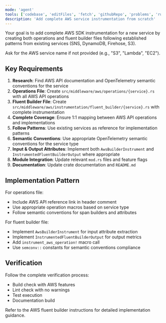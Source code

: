 ```yaml
---
mode: 'agent'
tools: ['codebase', 'editFiles', 'fetch', 'githubRepo', 'problems', 'runCommands', 'runTasks', 'search', 'usages']
description: 'Add complete AWS service instrumentation from scratch'
---
```


Your goal is to add complete AWS SDK instrumentation for a new service by creating both operations and fluent builder files following established patterns from existing services (SNS, DynamoDB, Firehose, S3).

Ask for the AWS service name if not provided (e.g., "S3", "Lambda", "EC2").

## Key Requirements

1. **Research**: Find AWS API documentation and OpenTelemetry semantic conventions for the service
2. **Operations File**: Create `src/middleware/aws/operations/{service}.rs` with all AWS API operations
3. **Fluent Builder File**: Create `src/middleware/aws/instrumentation/fluent_builder/{service}.rs` with complete instrumentation
4. **Complete Coverage**: Ensure 1:1 mapping between AWS API operations and implementations
5. **Follow Patterns**: Use existing services as reference for implementation patterns
6. **Semantic Conventions**: Use appropriate OpenTelemetry semantic conventions for the service type
7. **Input & Output Attributes**: Implement both `AwsBuilderInstrument` and `InstrumentedFluentBuilderOutput` where appropriate
8. **Module Integration**: Update relevant `mod.rs` files and feature flags
9. **Documentation**: Update crate documentation and `README.md`

## Implementation Pattern

For operations file:
- Include AWS API reference link in header comment
- Use appropriate operation macros based on service type
- Follow semantic conventions for span builders and attributes

For fluent builder file:
- Implement `AwsBuilderInstrument` for input attribute extraction
- Implement `InstrumentedFluentBuilderOutput` for output metrics
- Add `instrument_aws_operation!` macro call
- Use `semconv::` constants for semantic conventions compliance

## Verification

Follow the complete verification process:
- Build check with AWS features
- Lint check with no warnings
- Test execution
- Documentation build

Refer to the AWS fluent builder instructions for detailed implementation guidance.
